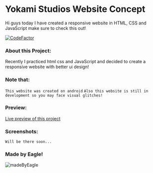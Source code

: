 # Yokami Studios Website Concept

Hi guys today I have created a responsive website in HTML, CSS and JavaScript make sure to check this out!

[![CodeFactor](https://www.codefactor.io/repository/github/eagle1309/yokami-website-concept/badge/main)](https://www.codefactor.io/repository/github/eagle1309/yokami-website-concept/overview/main)

### About this Project:
Recently I practiced html css and JavaScript and decided to create a responsive website with better ui design!

### Note that:
`This website was created on android`
`Also this website is still in development so you may face visual glitches!`

### Preview:
[Live preview of this project](https://yokami.ml/)

### Screenshots:
`Will be there soon...`

### Made by Eagle!
![madeByEagle](https://socialify.git.ci/EAGLE1309/yokami-website-concept/image?description=1&font=Inter&language=1&owner=1&pattern=Circuit%20Board&stargazers=1&theme=Dark)
